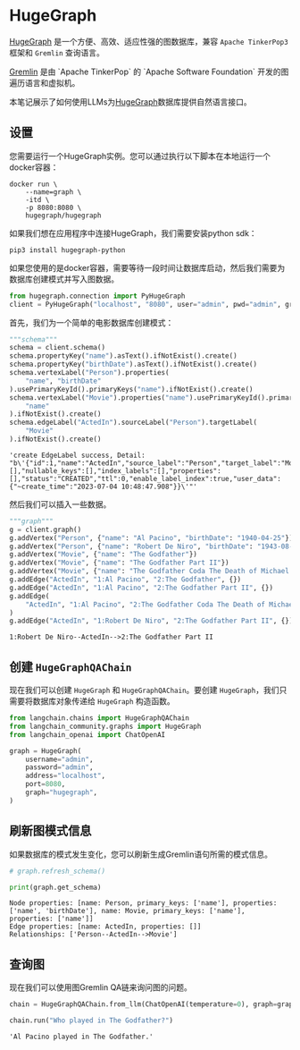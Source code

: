# HugeGraph

[HugeGraph](https://hugegraph.apache.org/) 是一个方便、高效、适应性强的图数据库，兼容 `Apache TinkerPop3` 框架和 `Gremlin` 查询语言。

[Gremlin](https://en.wikipedia.org/wiki/Gremlin_(query_language)) 是由 `Apache TinkerPop` 的 `Apache Software Foundation` 开发的图遍历语言和虚拟机。

本笔记展示了如何使用LLMs为[HugeGraph](https://hugegraph.apache.org/cn/)数据库提供自然语言接口。

## 设置

您需要运行一个HugeGraph实例。您可以通过执行以下脚本在本地运行一个docker容器：

```shell
docker run \
    --name=graph \
    -itd \
    -p 8080:8080 \
    hugegraph/hugegraph
```

如果我们想在应用程序中连接HugeGraph，我们需要安装python sdk：

```shell
pip3 install hugegraph-python
```

如果您使用的是docker容器，需要等待一段时间让数据库启动，然后我们需要为数据库创建模式并写入图数据。

```python
from hugegraph.connection import PyHugeGraph
client = PyHugeGraph("localhost", "8080", user="admin", pwd="admin", graph="hugegraph")
```

首先，我们为一个简单的电影数据库创建模式：

```python
"""schema"""
schema = client.schema()
schema.propertyKey("name").asText().ifNotExist().create()
schema.propertyKey("birthDate").asText().ifNotExist().create()
schema.vertexLabel("Person").properties(
    "name", "birthDate"
).usePrimaryKeyId().primaryKeys("name").ifNotExist().create()
schema.vertexLabel("Movie").properties("name").usePrimaryKeyId().primaryKeys(
    "name"
).ifNotExist().create()
schema.edgeLabel("ActedIn").sourceLabel("Person").targetLabel(
    "Movie"
).ifNotExist().create()
```

```output
'create EdgeLabel success, Detail: "b\'{"id":1,"name":"ActedIn","source_label":"Person","target_label":"Movie","frequency":"SINGLE","sort_keys":[],"nullable_keys":[],"index_labels":[],"properties":[],"status":"CREATED","ttl":0,"enable_label_index":true,"user_data":{"~create_time":"2023-07-04 10:48:47.908"}}\'"'
```

然后我们可以插入一些数据。

```python
"""graph"""
g = client.graph()
g.addVertex("Person", {"name": "Al Pacino", "birthDate": "1940-04-25"})
g.addVertex("Person", {"name": "Robert De Niro", "birthDate": "1943-08-17"})
g.addVertex("Movie", {"name": "The Godfather"})
g.addVertex("Movie", {"name": "The Godfather Part II"})
g.addVertex("Movie", {"name": "The Godfather Coda The Death of Michael Corleone"})
g.addEdge("ActedIn", "1:Al Pacino", "2:The Godfather", {})
g.addEdge("ActedIn", "1:Al Pacino", "2:The Godfather Part II", {})
g.addEdge(
    "ActedIn", "1:Al Pacino", "2:The Godfather Coda The Death of Michael Corleone", {}
)
g.addEdge("ActedIn", "1:Robert De Niro", "2:The Godfather Part II", {})
```

```output
1:Robert De Niro--ActedIn-->2:The Godfather Part II
```

## 创建 `HugeGraphQAChain`

现在我们可以创建 `HugeGraph` 和 `HugeGraphQAChain`。要创建 `HugeGraph`，我们只需要将数据库对象传递给 `HugeGraph` 构造函数。

```python
from langchain.chains import HugeGraphQAChain
from langchain_community.graphs import HugeGraph
from langchain_openai import ChatOpenAI
```

```python
graph = HugeGraph(
    username="admin",
    password="admin",
    address="localhost",
    port=8080,
    graph="hugegraph",
)
```

## 刷新图模式信息

如果数据库的模式发生变化，您可以刷新生成Gremlin语句所需的模式信息。

```python
# graph.refresh_schema()
```

```python
print(graph.get_schema)
```

```output
Node properties: [name: Person, primary_keys: ['name'], properties: ['name', 'birthDate'], name: Movie, primary_keys: ['name'], properties: ['name']]
Edge properties: [name: ActedIn, properties: []]
Relationships: ['Person--ActedIn-->Movie']
```

## 查询图

现在我们可以使用图Gremlin QA链来询问图的问题。

```python
chain = HugeGraphQAChain.from_llm(ChatOpenAI(temperature=0), graph=graph, verbose=True)
```

```python
chain.run("Who played in The Godfather?")
```

```output
'Al Pacino played in The Godfather.'
```